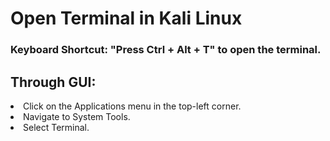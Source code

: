 
<h1>Open Terminal in Kali Linux</h1>
<h3>Keyboard Shortcut: "Press Ctrl + Alt + T" to open the terminal.<h3></h3>
<h2>Through GUI:</h2>
<li>Click on the Applications menu in the top-left corner.</li>
<li>Navigate to System Tools.</li>
<li>Select Terminal.</li>
